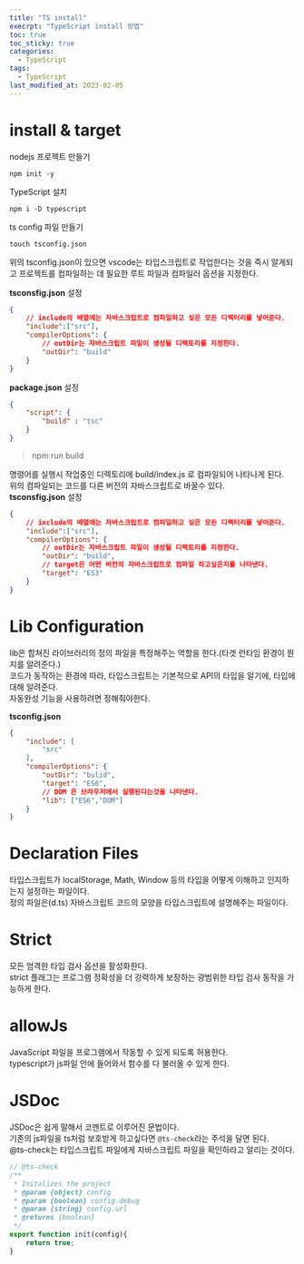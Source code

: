 ```yaml
---
title: "TS install"
execrpt: "TypeScript install 방법"
toc: true
toc_sticky: true
categories:
  - TypeScript
tags:
  - TypeScript
last_modified_at: 2023-02-05
---
```

# install & target

nodejs 프로젝트 만들기
```
npm init -y
```
TypeScript 설치
```
npm i -D typescript
```
ts config 파일 만들기
```
touch tsconfig.json
```
위의 tsconfig.json이 있으면 vscode는 타입스크립트로 작업한다는 것을 즉시 알게되고 프로젝트를 컴파일하는 데 필요한 루트 파일과 컴파일러 옵션을 지정한다.  
  
**tsconsfig.json** 설정
```json
{
    // include의 배열에는 자바스크립트로 컴파일하고 싳은 모든 디렉터리를 넣어준다.
    "include":["src"],
    "compilerOptions": {
        // outDir는 자바스크립트 파일이 생성될 디렉토리를 지정한다.
        "outDir": "build"
    }
}
```

**package.json** 설정
```json
{
    "script": {
        "build" : "tsc"
    }
}
```
> npm run build

명령어를 실행시 작업중인 디렉토리에 build/index.js 로 컴파일되어 나타나게 된다.  
위의 컴파일되는 코드를 다른 버전의 자바스크립트로 바꿀수 있다.  
**tsconsfig.json** 설정
```json
{
    // include의 배열에는 자바스크립트로 컴파일하고 싳은 모든 디렉터리를 넣어준다.
    "include":["src"],
    "compilerOptions": {
        // outDir는 자바스크립트 파일이 생성될 디렉토리를 지정한다.
        "outDir": "build",
        // target은 어떤 버전의 자바스크립트로 컴파일 하고싶은지를 나타낸다.
        "target": "ES3"
    }
}
```

# Lib Configuration

lib은 합쳐진 라이브러리의 정의 파일을 특정해주는 역할을 한다.(타겟 런타임 환경이 뭔지를 알려준다.)   
코드가 동작하는 환경에 따라, 타입스크립트는 기본적으로 API의 타입을 알기에, 타입에 대해 알려준다.  
자동완성 기능을 사용하려면 정해줘야한다.    
  
**tsconfig.json**
```json
{
    "include": [
        "src"
    ],
    "compilerOptions": {
        "outDir": "bulid",
        "target": "ES6",
        // DOM 은 브라우저에서 실행된다는것을 나타낸다.
        "lib": ["ES6","DOM"]
    }
}
```

# Declaration Files
타입스크립트가 localStorage, Math, Window 등의 타입을 어떻게 이해하고 인지하는지 설정하는 파일이다.  
정의 파일은(d.ts) 자바스크립트 코드의 모양을 타입스크립트에 설명해주는 파일이다.

# Strict

모든 엄격한 타입 검사 옵션을 활성화한다.  
strict 플래그는 프로그램 정확성을 더 강력하게 보장하는 광범위한 타입 검사 동작을 가능하게 한다.  

# allowJs

JavaScript 파일을 프로그램에서 작동할 수 있게 되도록 허용한다.  
typescript가 js파일 안에 들어와서 함수를 다 불러올 수 있게 한다.

# JSDoc

JSDoc은 쉽게 말해서 코멘트로 이루어진 문법이다.  
기존의 js파일을 ts처럼 보호받게 하고싶다면 `@ts-check`라는 주석을 달면 된다.   
@ts-check는 타입스크립트 파일에게 자바스크립트 파일을 확인하라고 알리는 것이다.  

```js
// @ts-check
/**
 * Initalizes the project
 * @param {object} config
 * @param {boolean} config.debug
 * @param {string} config.url
 * @returns {boolean}
 */
export function init(config){
    return true;
}
```





